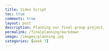 ```yaml
---
title: Video Script
toc: true
comments: true
layout: post
description: Planning our final group project.
permalink: /finalplanning/markdown
image: /images/planning.jpg
categories: [week 7]
---
```


